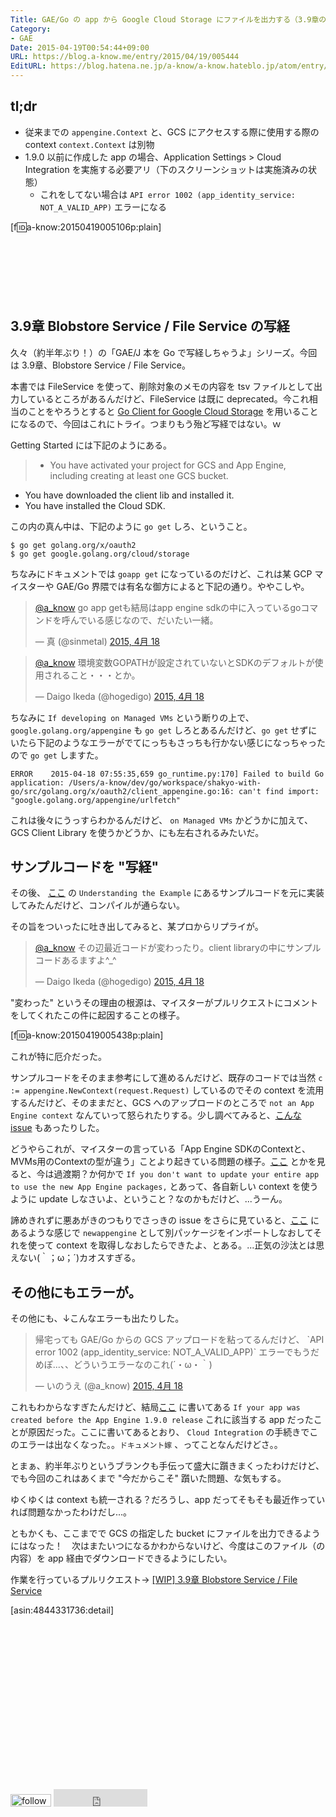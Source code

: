 ```yaml
---
Title: GAE/Go の app から Google Cloud Storage にファイルを出力する（3.9章の GAE/Go 写経メモ・その１）
Category:
- GAE
Date: 2015-04-19T00:54:44+09:00
URL: https://blog.a-know.me/entry/2015/04/19/005444
EditURL: https://blog.hatena.ne.jp/a-know/a-know.hateblo.jp/atom/entry/8454420450091935055
---
```


## tl;dr
* 従来までの `appengine.Context` と、GCS にアクセスする際に使用する際の context `context.Context` は別物
* 1.9.0 以前に作成した app の場合、Application Settings > Cloud Integration を実施する必要アリ（下のスクリーンショットは実施済みの状態）
  * これをしてない場合は `API error 1002 (app_identity_service: NOT_A_VALID_APP)` エラーになる


[f:id:a-know:20150419005106p:plain]



<!-- more -->

<script async src="//pagead2.googlesyndication.com/pagead/js/adsbygoogle.js"></script>
<!-- article-top -->
<ins class="adsbygoogle"
     style="display:inline-block;width:728px;height:90px"
     data-ad-client="ca-pub-3463034538369189"
     data-ad-slot="8367620130"></ins>
<script>
(adsbygoogle = window.adsbygoogle || []).push({});
</script>


## 3.9章 Blobstore Service / File Service の写経

久々（約半年ぶり！）の「GAE/J 本を Go で写経しちゃうよ」シリーズ。今回は 3.9章、Blobstore Service / File Service。


本書では FileService を使って、削除対象のメモの内容を tsv ファイルとして出力しているところがあるんだけど、FileService は既に deprecated。今これ相当のことをやろうとすると [Go Client for Google Cloud Storage](https://cloud.google.com/appengine/docs/go/googlecloudstorageclient/) を用いることになるので、今回はこれにトライ。つまりもう殆ど写経ではない。ｗ


Getting Started には下記のようにある。

> * You have activated your project for GCS and App Engine, including creating at least one GCS bucket.
* You have downloaded the client lib and installed it.
* You have installed the Cloud SDK.


この内の真ん中は、下記のように `go get` しろ、ということ。


```
$ go get golang.org/x/oauth2
$ go get google.golang.org/cloud/storage
```


ちなみにドキュメントでは `goapp get` になっているのだけど、これは某 GCP マイスターや GAE/Go 界隈では有名な御方によると下記の通り。ややこしや。


<blockquote class="twitter-tweet" lang="ja"><p><a href="https://twitter.com/a_know">@a_know</a> go app getも結局はapp engine sdkの中に入っているgoコマンドを呼んでいる感じなので、だいたい一緒。</p>&mdash; 真 (@sinmetal) <a href="https://twitter.com/sinmetal/status/589381938135175168">2015, 4月 18</a></blockquote>
<script async src="//platform.twitter.com/widgets.js" charset="utf-8"></script>

<blockquote class="twitter-tweet" lang="ja"><p><a href="https://twitter.com/a_know">@a_know</a> 環境変数GOPATHが設定されていないとSDKのデフォルトが使用されること・・・とか。</p>&mdash; Daigo Ikeda (@hogedigo) <a href="https://twitter.com/hogedigo/status/589405495573630976">2015, 4月 18</a></blockquote>
<script async src="//platform.twitter.com/widgets.js" charset="utf-8"></script>


ちなみに `If developing on Managed VMs` という断りの上で、 `google.golang.org/appengine` も `go get` しろとあるんだけど、`go get` せずにいたら下記のようなエラーがでてにっちもさっちも行かない感じになっちゃったので `go get` しますた。


```
ERROR    2015-04-18 07:55:35,659 go_runtime.py:170] Failed to build Go application: /Users/a-know/dev/go/workspace/shakyo-with-go/src/golang.org/x/oauth2/client_appengine.go:16: can't find import: "google.golang.org/appengine/urlfetch"
```


これは後々にうっすらわかるんだけど、 `on Managed VMs` かどうかに加えて、GCS Client Library を使うかどうか、にも左右されるみたいだ。


## サンプルコードを "写経"

その後、 [ここ](https://cloud.google.com/appengine/docs/go/googlecloudstorageclient/getstarted) の `Understanding the Example` にあるサンプルコードを元に実装してみたんだけど、コンパイルが通らない。


その旨をついったに吐き出してみると、某プロからリプライが。


<blockquote class="twitter-tweet" lang="ja"><p><a href="https://twitter.com/a_know">@a_know</a> その辺最近コードが変わったり。client libraryの中にサンプルコードあるますよ^_^</p>&mdash; Daigo Ikeda (@hogedigo) <a href="https://twitter.com/hogedigo/status/589350845801631744">2015, 4月 18</a></blockquote>
<script async src="//platform.twitter.com/widgets.js" charset="utf-8"></script>


"変わった" というその理由の根源は、マイスターがプルリクエストにコメントをしてくれたこの件に起因することの様子。


[f:id:a-know:20150419005438p:plain]



これが特に厄介だった。


サンプルコードをそのまま参考にして進めるんだけど、既存のコードでは当然 `c := appengine.NewContext(request.Request)` しているのでその context を流用するんだけど、そのままだと、GCS へのアップロードのところで `not an App Engine context` なんていって怒られたりする。少し調べてみると、[こんな issue](https://github.com/GoogleCloudPlatform/gcloud-golang/issues/118) もあったりした。


どうやらこれが、マイスターの言っている「App Engine SDKのContextと、MVMs用のContextの型が違う」ことより起きている問題の様子。[ここ](https://github.com/golang/oauth2/blob/master/README.md) とかを見ると、今は過渡期？か何かで `If you don't want to update your entire app to use the new App Engine packages,` とあって、各自新しい context を使うように update しなさいよ、ということ？なのかもだけど、...うーん。


諦めきれずに悪あがきのつもりでさっきの issue をさらに見ていると、[ここ](https://github.com/golang/oauth2/blob/master/README.md) にあるような感じで `newappengine`  として別パッケージをインポートしなおしてそれを使って context を取得しなおしたらできたよ、とある。...正気の沙汰とは思えない(｀；ω；´)カオスすぎる。


## その他にもエラーが。

その他にも、↓こんなエラーも出たりした。


<blockquote class="twitter-tweet" lang="ja"><p>帰宅っても GAE/Go からの GCS アップロードを粘ってるんだけど、 `API error 1002 (app_identity_service: NOT_A_VALID_APP)` エラーでもうだめぽ...、、どういうエラーなのこれ(´・ω・｀)</p>&mdash; いのうえ (@a_know) <a href="https://twitter.com/a_know/status/589428959827218435">2015, 4月 18</a></blockquote>
<script async src="//platform.twitter.com/widgets.js" charset="utf-8"></script>


これもわからなすぎたんだけど、結局[ここ](https://cloud.google.com/appengine/docs/go/googlecloudstorageclient/activate) に書いてある `If your app was created before the App Engine 1.9.0 release` これに該当する app だったことが原因だった。ここに書いてあるとおり、 `Cloud Integration` の手続きでこのエラーは出なくなった。。`ドキュメント嫁` 、ってことなんだけどさ。。


とまぁ、約半年ぶりというブランクも手伝って盛大に躓きまくったわけだけど、でも今回のこれはあくまで "今だからこそ" 躓いた問題、な気もする。


ゆくゆくは context も統一される？だろうし、app だってそもそも最近作っていれば問題なかったわけだし...。


ともかくも、ここまでで GCS の指定した bucket にファイルを出力できるようにはなった！　次はまたいつになるかわからないけど、今度はこのファイル（の内容）を app 経由でダウンロードできるようにしたい。


作業を行っているプルリクエスト→ [[WIP] 3.9章 Blobstore Service / File Service](https://github.com/a-know/gaeshakyo-with-go/pull/8)


[asin:4844331736:detail]


<script async src="//pagead2.googlesyndication.com/pagead/js/adsbygoogle.js"></script>
<!-- article-bottom2 -->
<ins class="adsbygoogle"
     style="display:inline-block;width:300px;height:250px"
     data-ad-client="ca-pub-3463034538369189"
     data-ad-slot="5274552934"></ins>
<script>
(adsbygoogle = window.adsbygoogle || []).push({});
</script>


<div>
<a href='http://cloud.feedly.com/#subscription%2Ffeed%2Fhttp%3A%2F%2Fblog.a-know.me%2Ffeed'  target='blank'><img id='feedlyFollow' src='http://s3.feedly.com/img/follows/feedly-follow-rectangle-volume-small_2x.png' alt='follow us in feedly' width='65' height='20'></a>

<iframe src="http://blog.hatena.ne.jp/a-know/a-know.hateblo.jp/subscribe/iframe" allowtransparency="true" frameborder="0" scrolling="no" width="150" height="28"></iframe>
</div>
